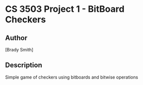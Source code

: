 # CS 3503 Project 1 - BitBoard Checkers

## Author
[Brady Smith]

## Description
Simple game of checkers using bitboards and bitwise operations
